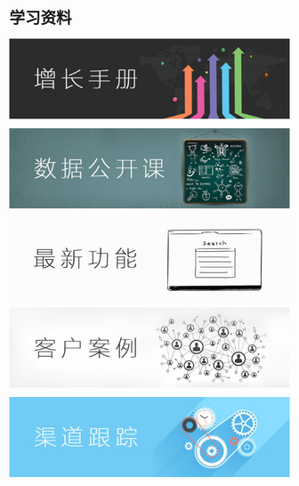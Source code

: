 # 学习资料

[![](../../.gitbook/assets/1.jpg)](https://www.growingio.com/ebook)

[![](../../.gitbook/assets/2.jpg)](https://blog.growingio.com/columns/1/articles)

[![](../../.gitbook/assets/3.jpg)](https://docs.growingio.com/chan-pin-geng-xin-ri-zhi.html)

[![](../../.gitbook/assets/4.jpg)](https://blog.growingio.com/columns/4/articles)

[![](../../.gitbook/assets/5.jpg)](https://docs.growingio.com/guang-gao-jian-ce/xue-xi-zi-liao/utm-can-shu-shi-yong-zhi-nan.html)

